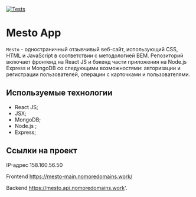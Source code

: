 [![Tests](https://github.com/yandex-praktikum/react-mesto-api-full-gha/actions/workflows/tests.yml/badge.svg)](https://github.com/yandex-praktikum/react-mesto-api-full-gha/actions/workflows/tests.yml)

# Mesto App

`Mesto` - одностраничный отзывчивый веб-сайт, использующий CSS, HTML и JavaScript в соответствии с методологией BEM. Репозиторий включает фронтенд на React JS и бэкенд части приложения на Node.js Express и MongoDB со следующими возможностями: авторизации и регистрации пользователей, операции с карточками и пользователями.

## Используемые технологии

- React JS;
- JSX;
- MongoDB;
- Node.js ;
- Express;

## Ссылки на проект

IP-адрес 158.160.56.50

Frontend https://mesto-main.nomoredomains.work/

Backend https://mesto.api.nomoredomains.work'.
